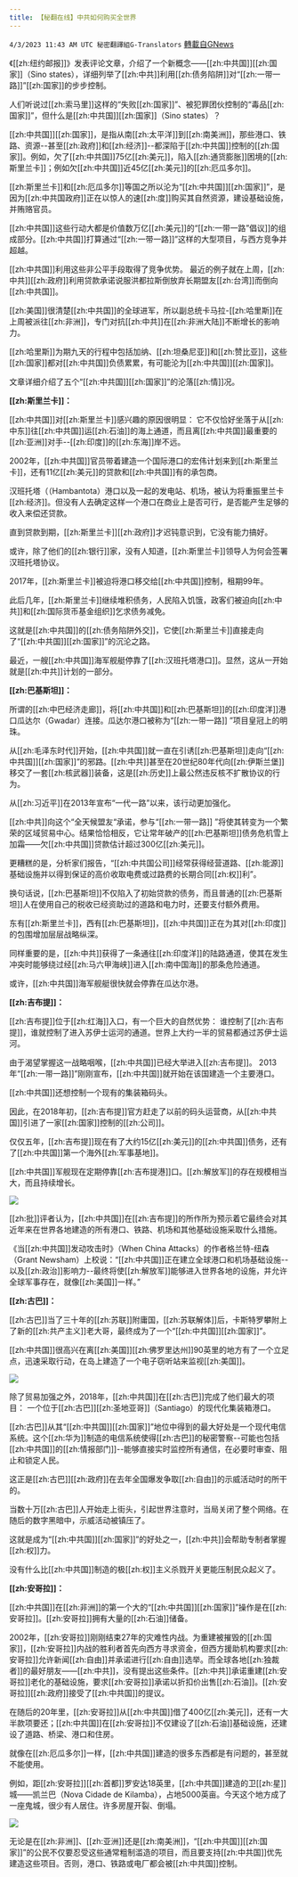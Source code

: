 ```yaml
---
title: 【秘翻在线】中共如何购买全世界
---
```

`4/3/2023 11:43 AM UTC 秘密翻譯組G-Translators` [轉載自GNews](https://gnews.org/articles/1068734)

《[[zh:纽约邮报]]》发表评论文章，介绍了一个新概念——[[zh:中共国]][[zh:国家]]（Sino states），详细列举了[[zh:中共]]利用[[zh:债务陷阱]]对“[[zh:一带一路]]”[[zh:国家]]的步步控制。

人们听说过[[zh:索马里]]这样的“失败[[zh:国家]]”、被犯罪团伙控制的“毒品[[zh:国家]]”，但什么是[[zh:中共国]][[zh:国家]]（Sino states）？

[[zh:中共国]][[zh:国家]]，是指从南[[zh:太平洋]]到[[zh:南美洲]]，那些港口、铁路、资源\--甚至[[zh:政府]]和[[zh:经济]]\--都深陷于[[zh:中共国]]控制的[[zh:国家]]。例如，欠了[[zh:中共国]]75亿[[zh:美元]]，陷入[[zh:通货膨胀]]困境的[[zh:斯里兰卡]]；例如欠[[zh:中共国]]近45亿[[zh:美元]]的[[zh:厄瓜多尔]]。

[[zh:斯里兰卡]]和[[zh:厄瓜多尔]]等国之所以沦为“[[zh:中共国]][[zh:国家]]”，是因为[[zh:中共国政府]]正在以惊人的速[[zh:度]]购买其自然资源，建设基础设施，并贿赂官员。

[[zh:中共国]]这些行动大都是价值数万亿[[zh:美元]]的“[[zh:一带一路”倡议]]的组成部分。[[zh:中共国]]打算通过“[[zh:一带一路]]”这样的大型项目，与西方竞争并超越。

[[zh:中共国]]利用这些非公平手段取得了竞争优势。 最近的例子就在上周，[[zh:中共]][[zh:政府]]利用贷款承诺说服洪都拉斯倒放弃长期盟友[[zh:台湾]]而倒向[[zh:中共国]]。

[[zh:美国]]很清楚[[zh:中共国]]的全球进军，所以副总统卡马拉\-[[zh:哈里斯]]在上周被派往[[zh:非洲]]，专门对抗[[zh:中共]]在[[zh:非洲大陆]]不断增长的影响力。

[[zh:哈里斯]]为期九天的行程中包括加纳、[[zh:坦桑尼亚]]和[[zh:赞比亚]]，这些[[zh:国家]]都对[[zh:中共国]]负债累累，有可能沦为[[zh:中共国]][[zh:国家]]。

文章详细介绍了五个“[[zh:中共国]][[zh:国家]]”的沦落[[zh:情]]况。

**[[zh:斯里兰卡]]：**

[[zh:中共国]]对[[zh:斯里兰卡]]感兴趣的原因很明显： 它不仅恰好坐落于从[[zh:中东]]往[[zh:中共国]]运[[zh:石油]]的海上通道，而且离[[zh:中共国]]最重要的[[zh:亚洲]]对手\--[[zh:印度]]的[[zh:东海]]岸不远。

2002年，[[zh:中共国]]官员带着建造一个国际港口的宏伟计划来到[[zh:斯里兰卡]]，还有11亿[[zh:美元]]的贷款和[[zh:中共国]]有的承包商。

汉班托塔（（Hambantota）港口以及一起的发电站、机场，被认为将重振里兰卡[[zh:经济]]。但没有人去确定这样一个港口在商业上是否可行，是否能产生足够的收入来偿还贷款。

直到贷款到期，[[zh:斯里兰卡]][[zh:政府]]才迟钝意识到，它没有能力搞好。

或许，除了他们的[[zh:银行]]家，没有人知道，[[zh:斯里兰卡]]领导人为何会签署汉班托塔协议。

2017年，[[zh:斯里兰卡]]被迫将港口移交给[[zh:中共国]]控制，租期99年。

此后几年，[[zh:斯里兰卡]]继续堆积债务，人民陷入饥饿，政客们被迫向[[zh:中共]]和[[zh:国际货币基金组织]]乞求债务减免。

这就是[[zh:中共国]]的[[zh:债务陷阱外交]]，它使[[zh:斯里兰卡]]直接走向了“[[zh:中共国]][[zh:国家]]”的沉沦之路。

最近，一艘[[zh:中共国]]海军舰艇停靠了[[zh:汉班托塔港口]]。显然，这从一开始就是[[zh:中共]]计划的一部分。

**[[zh:巴基斯坦]]：** 

所谓的[[zh:中巴经济走廊]]，将[[zh:中共国]]和[[zh:巴基斯坦]]的[[zh:印度洋]]港口瓜达尔（Gwadar）连接。瓜达尔港口被称为“[[zh:一带一路]] ”项目皇冠上的明珠。

从[[zh:毛泽东时代]]开始，[[zh:中共国]]就一直在引诱[[zh:巴基斯坦]]走向“[[zh:中共国]][[zh:国家]]”的邪路。[[zh:中共]]甚至在20世纪80年代向[[zh:伊斯兰堡]]移交了一套[[zh:核武器]]装备，这是[[zh:历史]]上最公然违反核不扩散协议的行为。

从[[zh:习近平]]在2013年宣布“一代一路”以来，该行动更加强化。

[[zh:中共]]向这个“全天候盟友“承诺，参与“[[zh:一带一路]] ”将使其转变为一个繁荣的区域贸易中心。结果恰恰相反，它让常年破产的[[zh:巴基斯坦]]债务危机雪上加霜——欠[[zh:中共国]]贷款估计超过300亿[[zh:美元]]。

更糟糕的是，分析家们报告，“[[zh:中共国公司]]经常获得经营道路、[[zh:能源]]基础设施并以得到保证的高价收取电费或过路费的长期合同[[zh:权]]利”。

换句话说，[[zh:巴基斯坦]]不仅陷入了初始贷款的债务，而且普通的[[zh:巴基斯坦]]人在使用自己的税收已经资助过的道路和电力时，还要支付额外费用。

东有[[zh:斯里兰卡]]，西有[[zh:巴基斯坦]]，[[zh:中共国]]正在为其对[[zh:印度]]的包围增加层层战略纵深。

同样重要的是，[[zh:中共]]获得了一条通往[[zh:印度洋]]的陆路通道，使其在发生冲突时能够绕过经[[zh:马六甲海峡]]进入[[zh:南中国海]]的那条危险通道。

或许，[[zh:中共国]]海军舰艇很快就会停靠在瓜达尔港。

**[[zh:吉布提]]：**

[[zh:吉布提]]位于[[zh:红海]]入口，有一个巨大的自然优势： 谁控制了[[zh:吉布提]]，谁就控制了进入苏伊士运河的通道。世界上大约一半的贸易都通过苏伊士运河。

由于渴望掌握这一战略咽喉，[[zh:中共国]]已经大举进入[[zh:吉布提]]。 2013年“[[zh:一带一路]]”刚刚宣布，[[zh:中共国]]就开始在该国建造一个主要港口。

[[zh:中共国]]还想控制一个现有的集装箱码头。

因此，在2018年初，[[zh:吉布提]]官方赶走了以前的码头运营商，从[[zh:中共国]]引进了一家[[zh:国家]]控制的[[zh:公司]]。

仅仅五年，[[zh:吉布提]]现在有了大约15亿[[zh:美元]]的[[zh:中共国]]债务，还有了[[zh:中共国]]第一个海外[[zh:军事基地]]。

[[zh:中共国]]军舰现在定期停靠[[zh:吉布提港]]口。[[zh:解放军]]的存在规模相当大，而且持续增长。


![](https://i.imgur.com/u6q3f7u.jpg)


[[zh:批]]评者认为，[[zh:中共国]]在[[zh:吉布提]]的所作所为预示着它最终会对其近年来在世界各地建造的所有港口、铁路、机场和其他基础设施采取什么措施。

《当[[zh:中共国]]发动攻击时》（When China Attacks）的作者格兰特\-纽森（Grant Newsham）上校说：“[[zh:中共国]]正在建立全球港口和机场基础设施\--以及[[zh:政治]]影响力\--最终将使[[zh:解放军]]能够进入世界各地的设施，并允许全球军事存在，就像[[zh:美国]]一样。”

**[[zh:古巴]]：**

[[zh:古巴]]当了三十年的[[zh:苏联]]附庸国，[[zh:苏联解体]]后，卡斯特罗攀附上了新的[[zh:共产主义]]老大哥，最终成为了一个“[[zh:中共国]][[zh:国家]]”。

[[zh:中共国]]很高兴在离[[zh:美国]][[zh:佛罗里达州]]90英里的地方有了一个立足点，迅速采取行动，在岛上建造了一个电子窃听站来监视[[zh:美国]]。


![](https://i.imgur.com/yBmCPUU.jpg)


除了贸易加强之外，2018年，[[zh:中共国]]在[[zh:古巴]]完成了他们最大的项目： 一个位于[[zh:古巴]][[zh:圣地亚哥]]（Santiago）的现代化集装箱港口。

[[zh:古巴]]从其“[[zh:中共国]][[zh:国家]]”地位中得到的最大好处是一个现代电信系统。这个[[zh:华为]]制造的电信系统使得[[zh:古巴]]的秘密警察\--可能也包括[[zh:中共国]]的[[zh:情报部门]]\--能够直接实时监控所有通信，在必要时审查、阻止和锁定人民。

这正是[[zh:古巴]][[zh:政府]]在去年全国爆发争取[[zh:自由]]的示威活动时的所干的。

当数十万[[zh:古巴]]人开始走上街头，引起世界注意时，当局关闭了整个网络。在随后的数字黑暗中，示威活动被镇压了。

这就是成为“[[zh:中共国]][[zh:国家]]”的好处之一，[[zh:中共]]会帮助专制者掌握[[zh:权]]力。

没有什么比[[zh:中共国]]制造的极[[zh:权]]主义杀戮开关更能压制民众起义了。

**[[zh:安哥拉]]：**

[[zh:中共国]]在[[zh:非洲]]的第一个大的“[[zh:中共国]][[zh:国家]]”操作是在[[zh:安哥拉]]。[[zh:安哥拉]]拥有大量的[[zh:石油]]储备。

2002年，[[zh:安哥拉]]刚刚结束27年的灾难性内战。为重建被摧毁的[[zh:国家]]，[[zh:安哥拉]]内战的胜利者首先向西方寻求资金，但西方援助机构要求[[zh:安哥拉]]允许新闻[[zh:自由]]并承诺进行[[zh:自由]]选举。而全球各地[[zh:独裁者]]的最好朋友——[[zh:中共]]，没有提出这些条件。[[zh:中共]]承诺重建[[zh:安哥拉]]老化的基础设施，要求[[zh:安哥拉]]承诺以折扣价出售[[zh:石油]]。[[zh:安哥拉]][[zh:政府]]接受了[[zh:中共国]]的提议。

在随后的20年里，[[zh:安哥拉]]从[[zh:中共国]]借了400亿[[zh:美元]]，还有一大半款项要还；[[zh:中共国]]在[[zh:安哥拉]]不仅建设了[[zh:石油]]基础设施，还建设了道路、桥梁、港口和住房。

就像在[[zh:厄瓜多尔]]一样，[[zh:中共国]]建造的很多东西都是有问题的，甚至就不能使用。

例如，距[[zh:安哥拉]][[zh:首都]]罗安达18英里，[[zh:中共国]]建造的卫[[zh:星]]城——凯兰巴（Nova Cidade de Kilamba），占地5000英亩。今天这个地方成了一座鬼城，很少有人居住。许多房屋开裂、倒塌。


![](https://i.imgur.com/iVvUL4U.jpg)


无论是在[[zh:非洲]]、[[zh:亚洲]]还是[[zh:南美洲]]，“[[zh:中共国]][[zh:国家]]”的公民不仅要忍受这些通常粗制滥造的项目，而且要支持[[zh:中共国]]优先建造这些项目。否则，港口、铁路或电厂都会被[[zh:中共国]]控制。
